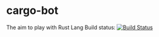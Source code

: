# cargo-bot
The aim to play with Rust Lang
Build status:
[![Build Status](https://travis-ci.org/seb-odessa/cargo-bot.svg?branch=master)](https://travis-ci.org/seb-odessa/cargo-bot)





